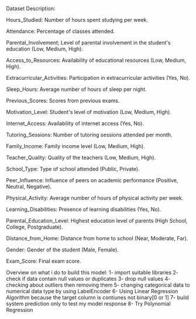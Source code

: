 Dataset Description:

Hours_Studied:  Number of hours spent studying per week.

Attendance:     Percentage of classes attended.

Parental_Involvement;	Level of parental involvement in the student's education (Low, Medium, High).

Access_to_Resources:	Availability of educational resources (Low, Medium, High).

Extracurricular_Activities:	Participation in extracurricular activities (Yes, No).

Sleep_Hours:	Average number of hours of sleep per night.

Previous_Scores:	Scores from previous exams.

Motivation_Level:	Student's level of motivation (Low, Medium, High).

Internet_Access:	Availability of internet access (Yes, No).

Tutoring_Sessions:	Number of tutoring sessions attended per month.

Family_Income:	Family income level (Low, Medium, High).

Teacher_Quality:	Quality of the teachers (Low, Medium, High).

School_Type:	Type of school attended (Public, Private).

Peer_Influence:	Influence of peers on academic performance (Positive, Neutral, Negative).

Physical_Activity:	Average number of hours of physical activity per week.

Learning_Disabilities:	Presence of learning disabilities (Yes, No).

Parental_Education_Level:	Highest education level of parents (High School, College, Postgraduate).

Distance_from_Home:	Distance from home to school (Near, Moderate, Far).

Gender:	Gender of the student (Male, Female).

Exam_Score:	Final exam score.

Overview on what i do to build this model:
1- import suitable libraries
2- check if data contain null values or duplicates 
3- drop null values
4- checking about outliers then removing them
5- changing categorical data to numerical data type by using LabelEncoder
6- Using Linear Regression Algorithm because the target column is contiunes not binary[0 or 1]
7- build system prediction only to test my model response
8- Try Polynomial Regression
